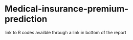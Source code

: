 # Medical-insurance-premium-prediction
link to R codes availble through a link in bottom of the report
